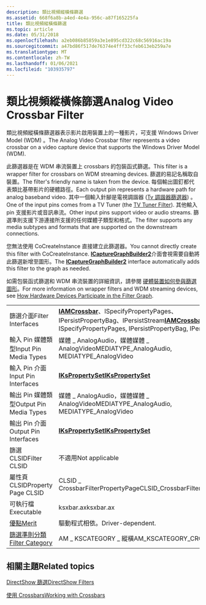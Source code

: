 ```yaml
---
description: 類比視頻縱橫條篩選
ms.assetid: 668f6a8b-a4ed-4e4a-956c-a87f165225fa
title: 類比視頻縱橫條篩選
ms.topic: article
ms.date: 05/31/2018
ms.openlocfilehash: a2eb086b85859a3e1e895cd322c68c56916ac19a
ms.sourcegitcommit: a47bd86f517de76374e4fff33cfeb613eb259a7e
ms.translationtype: MT
ms.contentlocale: zh-TW
ms.lasthandoff: 01/06/2021
ms.locfileid: "103935797"
---
```

# <a name="analog-video-crossbar-filter"></a><span data-ttu-id="d144f-103">類比視頻縱橫條篩選</span><span class="sxs-lookup"><span data-stu-id="d144f-103">Analog Video Crossbar Filter</span></span>

<span data-ttu-id="d144f-104">類比視頻縱橫條篩選器表示影片啟用裝置上的一種影片，可支援 Windows Driver Model (WDM) 。</span><span class="sxs-lookup"><span data-stu-id="d144f-104">The Analog Video Crossbar filter represents a video crossbar on a video capture device that supports the Windows Driver Model (WDM).</span></span>

<span data-ttu-id="d144f-105">此篩選器是在 WDM 串流裝置上 crossbars 的包裝函式篩選。</span><span class="sxs-lookup"><span data-stu-id="d144f-105">This filter is a wrapper filter for crossbars on WDM streaming devices.</span></span> <span data-ttu-id="d144f-106">篩選的易記名稱取自裝置。</span><span class="sxs-lookup"><span data-stu-id="d144f-106">The filter's friendly name is taken from the device.</span></span> <span data-ttu-id="d144f-107">每個輸出圖釘都代表類比基帶影片的硬體路徑。</span><span class="sxs-lookup"><span data-stu-id="d144f-107">Each output pin represents a hardware path for analog baseband video.</span></span> <span data-ttu-id="d144f-108">其中一個輸入針腳是電視調諧器 ([Tv 調諧器篩選器](tv-tuner-filter.md)) 。</span><span class="sxs-lookup"><span data-stu-id="d144f-108">One of the input pins comes from a TV Tuner (the [TV Tuner Filter](tv-tuner-filter.md)).</span></span> <span data-ttu-id="d144f-109">其他輸入 pin 支援影片或音訊串流。</span><span class="sxs-lookup"><span data-stu-id="d144f-109">Other input pins support video or audio streams.</span></span> <span data-ttu-id="d144f-110">篩選準則支援下游連接所支援的任何媒體子類型和格式。</span><span class="sxs-lookup"><span data-stu-id="d144f-110">The filter supports any media subtypes and formats that are supported on the downstream connections.</span></span>

<span data-ttu-id="d144f-111">您無法使用 CoCreateInstance 直接建立此篩選器。</span><span class="sxs-lookup"><span data-stu-id="d144f-111">You cannot directly create this filter with CoCreateInstance.</span></span> <span data-ttu-id="d144f-112">[**ICaptureGraphBuilder2**](/windows/desktop/api/Strmif/nn-strmif-icapturegraphbuilder2)介面會視需要自動將此篩選新增至圖形。</span><span class="sxs-lookup"><span data-stu-id="d144f-112">The [**ICaptureGraphBuilder2**](/windows/desktop/api/Strmif/nn-strmif-icapturegraphbuilder2) interface automatically adds this filter to the graph as needed.</span></span>

<span data-ttu-id="d144f-113">如需包裝函式篩選和 WDM 串流裝置的詳細資訊，請參閱 [硬體裝置如何參與篩選圖形](how-hardware-devices-participate-in-the-filter-graph.md)。</span><span class="sxs-lookup"><span data-stu-id="d144f-113">For more information on wrapper filters and WDM streaming devices, see [How Hardware Devices Participate in the Filter Graph](how-hardware-devices-participate-in-the-filter-graph.md).</span></span>



|                                          |                                                                                                |
|------------------------------------------|------------------------------------------------------------------------------------------------|
| <span data-ttu-id="d144f-114">篩選介面</span><span class="sxs-lookup"><span data-stu-id="d144f-114">Filter Interfaces</span></span>                        | <span data-ttu-id="d144f-115">[**IAMCrossbar**](/windows/desktop/api/Strmif/nn-strmif-iamcrossbar)、ISpecifyPropertyPages、IPersistPropertyBag、IPersistStream</span><span class="sxs-lookup"><span data-stu-id="d144f-115">[**IAMCrossbar**](/windows/desktop/api/Strmif/nn-strmif-iamcrossbar), ISpecifyPropertyPages, IPersistPropertyBag, IPersistStream</span></span> |
| <span data-ttu-id="d144f-116">輸入 Pin 媒體類型</span><span class="sxs-lookup"><span data-stu-id="d144f-116">Input Pin Media Types</span></span>                    | <span data-ttu-id="d144f-117">媒體 \_ AnalogAudio，媒體媒體 \_ AnalogVideo</span><span class="sxs-lookup"><span data-stu-id="d144f-117">MEDIATYPE\_AnalogAudio, MEDIATYPE\_AnalogVideo</span></span>                                                 |
| <span data-ttu-id="d144f-118">輸入 Pin 介面</span><span class="sxs-lookup"><span data-stu-id="d144f-118">Input Pin Interfaces</span></span>                     | [<span data-ttu-id="d144f-119">**IKsPropertySet**</span><span class="sxs-lookup"><span data-stu-id="d144f-119">**IKsPropertySet**</span></span>](ikspropertyset.md)                                                       |
| <span data-ttu-id="d144f-120">輸出 Pin 媒體類型</span><span class="sxs-lookup"><span data-stu-id="d144f-120">Output Pin Media Types</span></span>                   | <span data-ttu-id="d144f-121">媒體 \_ AnalogAudio，媒體媒體 \_ AnalogVideo</span><span class="sxs-lookup"><span data-stu-id="d144f-121">MEDIATYPE\_AnalogAudio, MEDIATYPE\_AnalogVideo</span></span>                                                 |
| <span data-ttu-id="d144f-122">輸出 Pin 介面</span><span class="sxs-lookup"><span data-stu-id="d144f-122">Output Pin Interfaces</span></span>                    | [<span data-ttu-id="d144f-123">**IKsPropertySet**</span><span class="sxs-lookup"><span data-stu-id="d144f-123">**IKsPropertySet**</span></span>](ikspropertyset.md)                                                       |
| <span data-ttu-id="d144f-124">篩選 CLSID</span><span class="sxs-lookup"><span data-stu-id="d144f-124">Filter CLSID</span></span>                             | <span data-ttu-id="d144f-125">不適用</span><span class="sxs-lookup"><span data-stu-id="d144f-125">Not applicable</span></span>                                                                                 |
| <span data-ttu-id="d144f-126">屬性頁 CLSID</span><span class="sxs-lookup"><span data-stu-id="d144f-126">Property Page CLSID</span></span>                      | <span data-ttu-id="d144f-127">CLSID \_ CrossbarFilterPropertyPage</span><span class="sxs-lookup"><span data-stu-id="d144f-127">CLSID\_CrossbarFilterPropertyPage</span></span>                                                              |
| <span data-ttu-id="d144f-128">可執行檔</span><span class="sxs-lookup"><span data-stu-id="d144f-128">Executable</span></span>                               | <span data-ttu-id="d144f-129">ksxbar.ax</span><span class="sxs-lookup"><span data-stu-id="d144f-129">ksxbar.ax</span></span>                                                                                      |
| [<span data-ttu-id="d144f-130">優點</span><span class="sxs-lookup"><span data-stu-id="d144f-130">Merit</span></span>](merit.md)                       | <span data-ttu-id="d144f-131">驅動程式相依。</span><span class="sxs-lookup"><span data-stu-id="d144f-131">Driver-dependent.</span></span>                                                                              |
| [<span data-ttu-id="d144f-132">篩選準則分類</span><span class="sxs-lookup"><span data-stu-id="d144f-132">Filter Category</span></span>](filter-categories.md) | <span data-ttu-id="d144f-133">AM \_ KSCATEGORY \_ 縱橫</span><span class="sxs-lookup"><span data-stu-id="d144f-133">AM\_KSCATEGORY\_CROSSBAR</span></span>                                                                       |



 

## <a name="related-topics"></a><span data-ttu-id="d144f-134">相關主題</span><span class="sxs-lookup"><span data-stu-id="d144f-134">Related topics</span></span>

<dl> <dt>

[<span data-ttu-id="d144f-135">DirectShow 篩選</span><span class="sxs-lookup"><span data-stu-id="d144f-135">DirectShow Filters</span></span>](directshow-filters.md)
</dt> <dt>

[<span data-ttu-id="d144f-136">使用 Crossbars</span><span class="sxs-lookup"><span data-stu-id="d144f-136">Working with Crossbars</span></span>](working-with-crossbars.md)
</dt> </dl>

 

 




